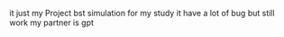 it just my Project bst simulation for my study
it have a lot of bug but still work
my partner is gpt
